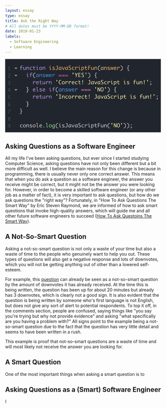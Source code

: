 ```yaml
---
layout: essay
type: essay
title: Ask the Right Way
# All dates must be YYYY-MM-DD format!
date: 2019-01-23
labels:
  - Software Engineering
  - Learning
---
```


<img class="ui large top image" src="../images/jsisfun.jpg">

## Asking Questions as a Software Engineer
All my life I've been asking questions, but ever since I started studying Computer Science, asking questions have not only been different but a bit more difficult as well. I believe the main reason for this change is because in programming, there is usually never only one correct answer. This means that when you do ask a question as a software engineer, the answer you receive might be correct, but it might not be the answer you were looking for. However, in order to become a skilled software engineer (or any other job as a matter of fact), it is very important to ask questions, but how do we ask questions the "right way"? Fortunately, in "How To Ask Questions The Smart Way" by Eric Steven Raymond, we are informed of how to ask smart questions that invoke high-quality answers, which will guide me and all other future software engineers to succeed (<a href="http://www.catb.org/esr/faqs/smart-questions.html">How To Ask Questoins The Smart Way</a>).

## A Not-So-Smart Question
Asking a not-so-smart question is not only a waste of your time but also a waste of time to the people who genuinely want to help you out. These types of questions will also get a negative response and lots of downvotes, which you will not be getting anything out of other than a lowered self-esteem.

For example, this <a href="https://stackoverflow.com/questions/54341878/how-to-use-addtime-mysql">question</a> can already be seen as a not-so-smart question by the amount of downvotes it has already received. At the time this is being written, the question has been up for about 20 minutes but already has 3 downvotes, which is clearly not a good sign. It is also evident that the question is being written by someone who's first language is not English, but does not give any sort of alert to potential respondents. To top it off, in the comments section, people are confused, saying things like "you say you're trying but why not provide evidence" and asking "what specifically are you having a problem with?" All signs point to the example being a not-so-smart question due to the fact that the question has very little detail and seems to have been written in a rush.

This example is proof that not-so-smart questions are a waste of time and will most likely not receive the answer you are looking for. 

## A Smart Question
One of the most important things when asking a smart question is to 

## Asking Questions as a (Smart) Software Engineer
I 
